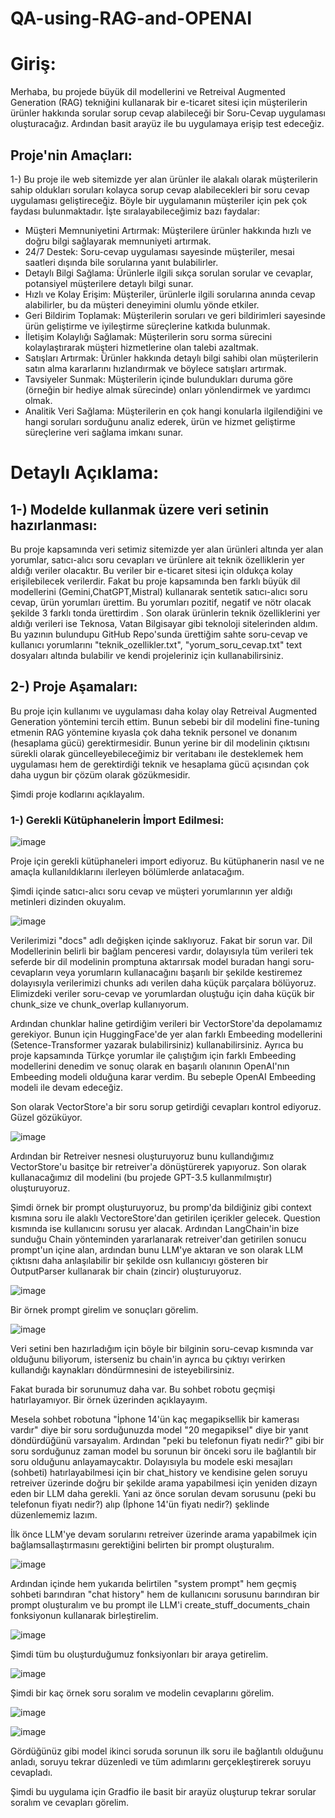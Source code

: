 # QA-using-RAG-and-OPENAI

# Giriş:
Merhaba, bu projede büyük dil modellerini ve Retreival Augmented Generation (RAG) tekniğini kullanarak bir e-ticaret sitesi için müşterilerin ürünler hakkında sorular sorup cevap alabileceği bir Soru-Cevap uygulaması oluşturacağız. Ardından basit arayüz ile bu uygulamaya erişip test edeceğiz.

## Proje'nin Amaçları:

1-) Bu proje ile web sitemizde yer alan ürünler ile alakalı olarak müşterilerin sahip oldukları soruları kolayca sorup cevap alabilecekleri bir soru cevap uygulaması geliştireceğiz. Böyle bir uygulamanın müşteriler için pek çok faydası bulunmaktadır. İşte sıralayabileceğimiz bazı faydalar:

* Müşteri Memnuniyetini Artırmak: Müşterilere ürünler hakkında hızlı ve doğru bilgi sağlayarak memnuniyeti artırmak.
* 24/7 Destek: Soru-cevap uygulaması sayesinde müşteriler, mesai saatleri dışında bile sorularına yanıt bulabilirler.
* Detaylı Bilgi Sağlama: Ürünlerle ilgili sıkça sorulan sorular ve cevaplar, potansiyel müşterilere detaylı bilgi sunar.
* Hızlı ve Kolay Erişim: Müşteriler, ürünlerle ilgili sorularına anında cevap alabilirler, bu da müşteri deneyimini olumlu yönde etkiler.
* Geri Bildirim Toplamak: Müşterilerin soruları ve geri bildirimleri sayesinde ürün geliştirme ve iyileştirme süreçlerine katkıda bulunmak.
* İletişim Kolaylığı Sağlamak: Müşterilerin soru sorma sürecini kolaylaştırarak müşteri hizmetlerine olan talebi azaltmak.
* Satışları Artırmak: Ürünler hakkında detaylı bilgi sahibi olan müşterilerin satın alma kararlarını hızlandırmak ve böylece satışları artırmak.
* Tavsiyeler Sunmak: Müşterilerin içinde bulundukları duruma göre (örneğin bir hediye almak sürecinde) onları yönlendirmek ve yardımcı olmak.
* Analitik Veri Sağlama: Müşterilerin en çok hangi konularla ilgilendiğini ve hangi soruları sorduğunu analiz ederek, ürün ve hizmet geliştirme süreçlerine veri sağlama imkanı sunar.


# Detaylı Açıklama:

## 1-) Modelde kullanmak üzere veri setinin hazırlanması:

Bu proje kapsamında veri setimiz sitemizde yer alan ürünleri altında yer alan yorumlar, satıcı-alıcı soru cevapları ve ürünlere ait teknik özelliklerin yer aldığı veriler olacaktır. Bu veriler bir e-ticaret sitesi için oldukça kolay erişilebilecek verilerdir. Fakat bu proje kapsamında ben farklı büyük dil modellerini (Gemini,ChatGPT,Mistral) kullanarak sentetik satıcı-alıcı soru cevap, ürün yorumları ürettim. Bu yorumları pozitif, negatif ve nötr olacak şekilde 3 farklı tonda ürettirdim . Son olarak ürünlerin teknik özelliklerini yer aldığı verileri ise Teknosa, Vatan Bilgisayar gibi teknoloji sitelerinden aldım. Bu yazının bulundupu GitHub Repo'sunda ürettiğim sahte soru-cevap ve kullanıcı yorumlarını "teknik_ozellikler.txt", "yorum_soru_cevap.txt" text dosyaları altında bulabilir ve kendi projeleriniz için kullanabilirsiniz.

## 2-) Proje Aşamaları:

Bu proje için kullanımı ve uygulaması daha kolay olay Retreival Augmented Generation yöntemini tercih ettim. Bunun sebebi bir dil modelini fine-tuning etmenin RAG yöntemine kıyasla çok daha teknik personel ve donanım (hesaplama gücü) gerektirmesidir. Bunun yerine bir dil modelinin çıktısını sürekli olarak güncelleyebileceğimiz bir veritabanı ile desteklemek hem uygulaması hem de gerektirdiği teknik ve hesaplama gücü açısından çok daha uygun bir çözüm olarak gözükmesidir.

Şimdi proje kodlarını açıklayalım.

### 1-) Gerekli Kütüphanelerin İmport Edilmesi:

![image](https://github.com/enesbesinci/QA-using-RAG-and-OPENAI/assets/110482608/69aa3d20-9a45-4d80-8d2d-21da09a92615)

Proje için gerekli kütüphaneleri import ediyoruz. Bu kütüphanerin nasıl ve ne amaçla kullanıldıklarını ilerleyen bölümlerde anlatacağım.

Şimdi içinde satıcı-alıcı soru cevap ve müşteri yorumlarının yer aldığı metinleri dizinden okuyalım.

![image](https://github.com/enesbesinci/QA-using-RAG-and-OPENAI/assets/110482608/0e63c80f-9b00-45ec-8ea7-729b6065a88f)

Verilerimizi "docs" adlı değişken içinde saklıyoruz. Fakat bir sorun var. Dil Modellerinin belirli bir bağlam penceresi vardır, dolayısıyla tüm verileri tek seferde bir dil modelinin promptuna aktarırsak model buradan hangi soru-cevapların veya yorumların kullanacağını başarılı bir şekilde kestiremez dolayısıyla verilerimizi chunks adı verilen daha küçük parçalara bölüyoruz. Elimizdeki veriler soru-cevap ve yorumlardan oluştuğu için daha küçük bir chunk_size ve chunk_overlap kullanıyorum.

Ardından chunklar haline getirdiğim verileri bir VectorStore'da depolamamız gerekiyor. Bunun için HuggingFace'de yer alan farklı Embeeding modellerini (Setence-Transformer yazarak bulabilirsiniz) kullanabilirsiniz. Ayrıca bu proje kapsamında Türkçe yorumlar ile çalıştığım için farklı Embeeding modellerini denedim ve sonuç olarak en başarılı olanının OpenAI'nın Embeeding modeli olduğuna karar verdim. Bu sebeple OpenAI Embeeding modeli ile devam edeceğiz.

Son olarak VectorStore'a bir soru sorup getirdiği cevapları kontrol ediyoruz. Güzel gözüküyor.

![image](https://github.com/enesbesinci/QA-using-RAG-and-OPENAI/assets/110482608/be6c6a5b-8af6-49a2-b478-8927f66325ea)

Ardından bir Retreiver nesnesi oluşturuyoruz bunu kullandığımız VectorStore'u basitçe bir retreiver'a dönüştürerek yapıyoruz. Son olarak kullanacağımız dil modelini (bu projede GPT-3.5 kullanmılmıştır) oluşturuyoruz.

Şimdi örnek bir prompt oluşturuyoruz, bu promp'da bildiğiniz gibi context kısmına soru ile alaklı VectoreStore'dan getirilen içerikler gelecek. Question kısmında ise kullanıcını sorusu yer alacak. Ardından LangChain'in bize sunduğu Chain yönteminden yararlanarak retreiver'dan getirilen sonucu prompt'un içine alan, ardından bunu LLM'ye aktaran ve son olarak LLM çıktısnı daha anlaşılabilir bir şekilde osn kullanıcıyı gösteren bir OutputParser kullanarak bir chain (zincir) oluşturuyoruz.

![image](https://github.com/enesbesinci/QA-using-RAG-and-OPENAI/assets/110482608/1f931ed5-6c5d-4dc8-bd92-ccafd2e7ced4)

Bir örnek prompt girelim ve sonuçları görelim.

![image](https://github.com/enesbesinci/QA-using-RAG-and-OPENAI/assets/110482608/86b11546-0a24-47a1-b762-3c3a6a350c0f)

Veri setini ben hazırladığım için böyle bir bilginin soru-cevap kısmında var olduğunu biliyorum, isterseniz bu chain'in ayrıca bu çıktıyı verirken kullandığı kaynakları döndürmnesini de isteyebilirsiniz.

Fakat burada bir sorunumuz daha var. Bu sohbet robotu geçmişi hatırlayamıyor. Bir örnek üzerinden açıklayayım.

Mesela sohbet robotuna "İphone 14'ün kaç megapiksellik bir kamerası vardır" diye bir soru sorduğunuzda model "20 megapiksel" diye bir yanıt döndürdüğünü varsayalım. Ardından "peki bu telefonun fiyatı nedir?" gibi bir soru sorduğunuz zaman model bu sorunun bir önceki soru ile bağlantılı bir soru olduğunu anlayamaycaktır. Dolayısıyla bu modele eski mesajları (sohbeti) hatırlayabilmesi için bir chat_history ve kendisine gelen soruyu retreiver üzerinde doğru bir şekilde arama yapabilmesi için yeniden dizayn eden bir LLM daha gerekli. Yani az önce sorulan devam sorusunu (peki bu telefonun fiyatı nedir?) alıp (İphone 14'ün fiyatı nedir?) şeklinde düzenlememiz lazım.

İlk önce LLM'ye devam sorularını retreiver üzerinde arama yapabilmek için bağlamsallaştırmasını gerektiğini belirten bir prompt oluşturalım.

![image](https://github.com/enesbesinci/QA-using-RAG-and-OPENAI/assets/110482608/248ef05f-c3cc-4f14-90b4-088514e2f82e)

Ardından içinde hem yukarıda belirtilen "system prompt" hem geçmiş sohbeti barındıran "chat history" hem de kullanıcını sorusunu barındıran bir prompt oluşturalım ve bu prompt ile LLM'i create_stuff_documents_chain fonksiyonun kullanarak birleştirelim.

![image](https://github.com/enesbesinci/QA-using-RAG-and-OPENAI/assets/110482608/a170414e-dd8f-487b-a476-20b5247dffb8)

Şimdi tüm bu oluşturduğumuz fonksiyonları bir araya getirelim.

![image](https://github.com/enesbesinci/QA-using-RAG-and-OPENAI/assets/110482608/b92eb5ef-7207-4e9f-b422-bbab5c791962)

Şimdi bir kaç örnek soru soralım ve modelin cevaplarını görelim.

![image](https://github.com/enesbesinci/QA-using-RAG-and-OPENAI/assets/110482608/14a3d667-b947-434c-bcd2-93f6976b1506)

![image](https://github.com/enesbesinci/QA-using-RAG-and-OPENAI/assets/110482608/08fa5558-e5bc-466c-b078-5433a0ee7ed3)

Gördüğünüz gibi model ikinci soruda sorunun ilk soru ile bağlantılı olduğunu anladı, soruyu tekrar düzenledi ve tüm adımlarını gerçekleştirerek soruyu cevapladı.

Şimdi bu uygulama için Gradfio ile basit bir arayüz oluşturup tekrar sorular soralım ve cevapları görelim.












